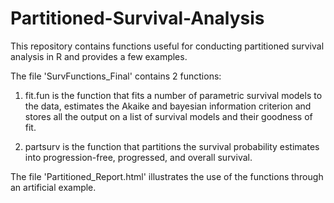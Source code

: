 # Partitioned-Survival-Analysis
This repository contains functions useful for conducting partitioned survival analysis in R and provides a few examples.

The file 'SurvFunctions_Final' contains 2 functions:

1. fit.fun is the function that fits a number of parametric survival models to the data, estimates the Akaike and bayesian information criterion and stores all the output on a list of survival models and their goodness of fit. 

2. partsurv is the function that partitions the survival probability estimates into progression-free, progressed, and overall survival.

The file 'Partitioned_Report.html' illustrates the use of the functions through an artificial example.


